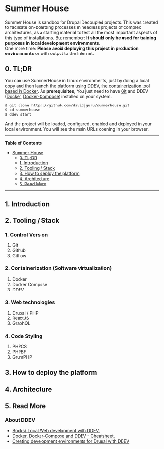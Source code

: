 # Summer House 

Summer House is sandbox for Drupal Decoupled projects. This was created to facilitate on-boarding processes in headless projects of complex architectures, as a starting material to test all the most important aspects of this type of installations. But remember: **It should only be used for training purposes in local development environments**.  
One more time: **Please avoid deploying this project in production environments** or with output to the Internet.  

## 0. TL;DR

You can use SummerHouse in Linux environments, just by doing a local copy and then launch the platform using [DDEV, the containerization tool based in Docker](https://ddev.readthedocs.io/en/stable/). As **prerequisites**, You just need to have [Git](https://git-scm.com/) and DDEV ([Docker](https://www.docker.com/get-started/), [Docker-Compose](https://docs.docker.com/compose/)) installed on your system. 


```bash
$ git clone https://github.com/davidjguru/summerhouse.git
$ cd summerhouse
$ ddev start
```
And the project will be loaded, configured, enabled and deployed in your local environment. You will see the main URLs opening in your browser.


--------------------------------------------
**Table of Contents**
- [Summer House](#summer-house)  
  - [0. TL;DR](#0-tldr)  
  - [1. Introduction](#1-introduction)  
  - [2. Tooling / Stack](#2-tooling--stack)  
  - [3. How to deploy the platform](#3-how-to-deploy-the-platform)  
  - [4. Architecture](#4-architecture)  
  - [5. Read More](#5-read-more-1)  
-----------------------------------------------


## 1. Introduction  


## 2. Tooling / Stack  


### 1. Control Version

1. Git
2. Github
3. Gitflow 
### 2. Containerization (Software virtualization)

1. Docker
2. Docker Compose
3. DDEV
   
### 3. Web technologies

1. Drupal / PHP
2. ReactJS
3. GraphQL
   
### 4. Code Styling 

1. PHPCS
2. PHPBF
3. GrumPHP
## 3. How to deploy the platform   


## 4. Architecture  



## 5. Read More  


### About DDEV 
* [Books/ Local Web development with DDEV.](https://www.therussianlullaby.com/blog/books-local-web-development-with-ddev-explained/)  
* [Docker, Docker-Compose and DDEV - Cheatsheet.](https://www.therussianlullaby.com/blog/docker-docker-compose-and-ddev-cheatsheet/)  
* [Creating development environments for Drupal with DDEV](https://www.therussianlullaby.com/blog/creating-development-environments-for-drupal-with-ddev/)  
